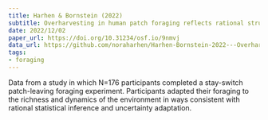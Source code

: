 ```yaml
---
title: Harhen & Bornstein (2022)
subtitle: Overharvesting in human patch foraging reflects rational structure learning and adaptive planning
date: 2022/12/02
paper_url: https://doi.org/10.31234/osf.io/9nmvj
data_url: https://github.com/noraharhen/Harhen-Bornstein-2022---Overharvesting-as-Rational-Learning
tags:
- foraging
---
```


Data from a study in which N=176 participants completed a stay-switch patch-leaving foraging experiment. Participants adapted their foraging to the richness and dynamics of the environment in ways consistent with rational statistical inference and uncertainty adaptation.
